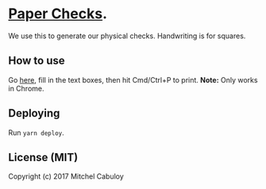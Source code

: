 # [Paper Checks](https://kirigamico.github.io/paper-checks).

We use this to generate our physical checks. Handwriting is for squares.

## How to use

Go [here](), fill in the text boxes, then hit Cmd/Ctrl+P to print. **Note:**
Only works in Chrome.

## Deploying

Run `yarn deploy`.

## License (MIT)

Copyright (c) 2017 Mitchel Cabuloy
